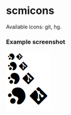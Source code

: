 # scmicons

Available icons: git, hg.

### Example screenshot
![screenshot](https://raw.githubusercontent.com/fleg/scmicons/master/screenshot.png "screenshot")
